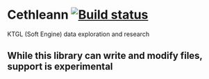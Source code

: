 # Cethleann [![Build status](https://ci.appveyor.com/api/projects/status/qi51gg7vl4gb9r9o?svg=true)](https://ci.appveyor.com/project/yretenai/cethleann)

KTGL (Soft Engine) data exploration and research

## While this library can write and modify files, support is experimental
